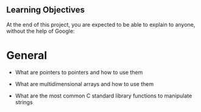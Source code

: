## Learning Objectives

At the end of this project, you are expected to be able to explain to anyone, without the help of Google:

# General

* What are pointers to pointers and how to use them

* What are multidimensional arrays and how to use them

* What are the most common C standard library functions to manipulate strings
